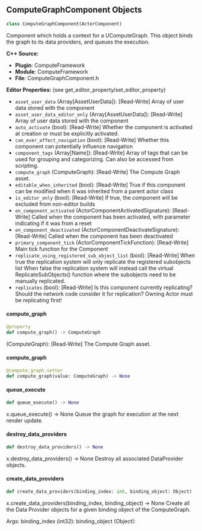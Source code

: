 ## ComputeGraphComponent Objects

```python
class ComputeGraphComponent(ActorComponent)
```

Component which holds a context for a UComputeGraph.
This object binds the graph to its data providers, and queues the execution.

**C++ Source:**

- **Plugin**: ComputeFramework
- **Module**: ComputeFramework
- **File**: ComputeGraphComponent.h

**Editor Properties:** (see get_editor_property/set_editor_property)

- ``asset_user_data`` (Array[AssetUserData]):  [Read-Write] Array of user data stored with the component
- ``asset_user_data_editor_only`` (Array[AssetUserData]):  [Read-Write] Array of user data stored with the component
- ``auto_activate`` (bool):  [Read-Write] Whether the component is activated at creation or must be explicitly activated.
- ``can_ever_affect_navigation`` (bool):  [Read-Write] Whether this component can potentially influence navigation
- ``component_tags`` (Array[Name]):  [Read-Write] Array of tags that can be used for grouping and categorizing. Can also be accessed from scripting.
- ``compute_graph`` (ComputeGraph):  [Read-Write] The Compute Graph asset.
- ``editable_when_inherited`` (bool):  [Read-Write] True if this component can be modified when it was inherited from a parent actor class
- ``is_editor_only`` (bool):  [Read-Write] If true, the component will be excluded from non-editor builds
- ``on_component_activated`` (ActorComponentActivatedSignature):  [Read-Write] Called when the component has been activated, with parameter indicating if it was from a reset
- ``on_component_deactivated`` (ActorComponentDeactivateSignature):  [Read-Write] Called when the component has been deactivated
- ``primary_component_tick`` (ActorComponentTickFunction):  [Read-Write] Main tick function for the Component
- ``replicate_using_registered_sub_object_list`` (bool):  [Read-Write] When true the replication system will only replicate the registered subobjects list
  When false the replication system will instead call the virtual ReplicateSubObjects() function where the subobjects need to be manually replicated.
- ``replicates`` (bool):  [Read-Write] Is this component currently replicating? Should the network code consider it for replication? Owning Actor must be replicating first!

<a id="unreal.ComputeGraphComponent.compute_graph"></a>

#### compute_graph

```python
@property
def compute_graph() -> ComputeGraph
```

(ComputeGraph):  [Read-Write] The Compute Graph asset.

<a id="unreal.ComputeGraphComponent.compute_graph"></a>

#### compute_graph

```python
@compute_graph.setter
def compute_graph(value: ComputeGraph) -> None
```

<a id="unreal.ComputeGraphComponent.queue_execute"></a>

#### queue_execute

```python
def queue_execute() -> None
```

x.queue_execute() -> None
Queue the graph for execution at the next render update.

<a id="unreal.ComputeGraphComponent.destroy_data_providers"></a>

#### destroy_data_providers

```python
def destroy_data_providers() -> None
```

x.destroy_data_providers() -> None
Destroy all associated DataProvider objects.

<a id="unreal.ComputeGraphComponent.create_data_providers"></a>

#### create_data_providers

```python
def create_data_providers(binding_index: int, binding_object: Object) -> None
```

x.create_data_providers(binding_index, binding_object) -> None
Create all the Data Provider objects for a given binding object of the ComputeGraph.

Args:
    binding_index (int32): 
    binding_object (Object):

<a id="unreal.ComputeKernel"></a>